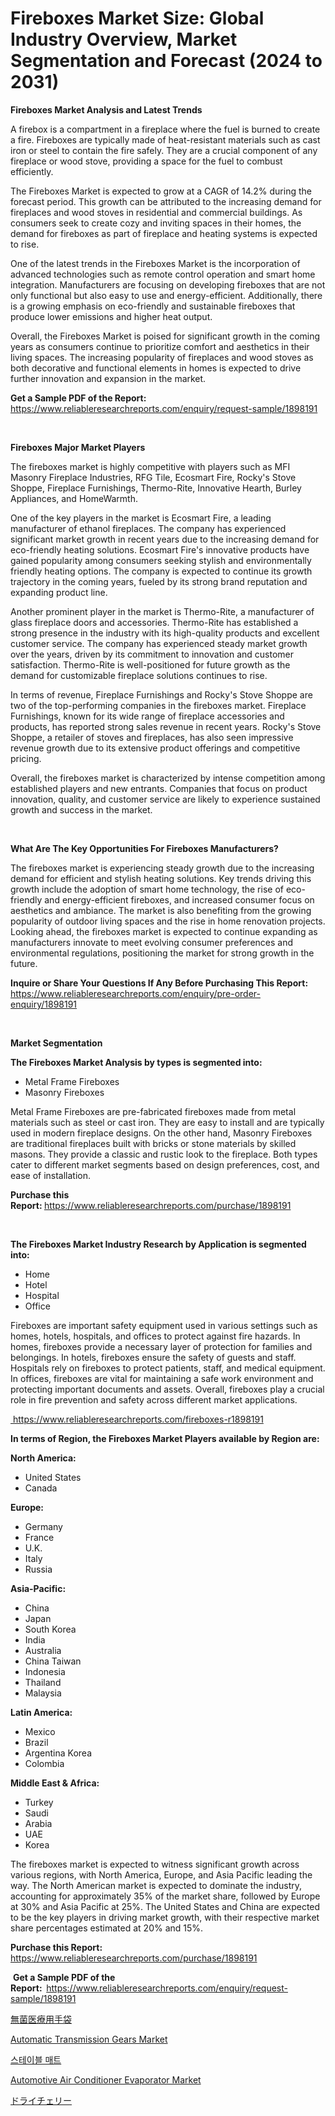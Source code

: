<p><h1>Fireboxes Market Size: Global Industry Overview, Market Segmentation and Forecast (2024 to 2031)</h1></p><p><strong>Fireboxes Market Analysis and Latest Trends</strong></p>
<p><p>A firebox is a compartment in a fireplace where the fuel is burned to create a fire. Fireboxes are typically made of heat-resistant materials such as cast iron or steel to contain the fire safely. They are a crucial component of any fireplace or wood stove, providing a space for the fuel to combust efficiently.</p><p>The Fireboxes Market is expected to grow at a CAGR of 14.2% during the forecast period. This growth can be attributed to the increasing demand for fireplaces and wood stoves in residential and commercial buildings. As consumers seek to create cozy and inviting spaces in their homes, the demand for fireboxes as part of fireplace and heating systems is expected to rise.</p><p>One of the latest trends in the Fireboxes Market is the incorporation of advanced technologies such as remote control operation and smart home integration. Manufacturers are focusing on developing fireboxes that are not only functional but also easy to use and energy-efficient. Additionally, there is a growing emphasis on eco-friendly and sustainable fireboxes that produce lower emissions and higher heat output.</p><p>Overall, the Fireboxes Market is poised for significant growth in the coming years as consumers continue to prioritize comfort and aesthetics in their living spaces. The increasing popularity of fireplaces and wood stoves as both decorative and functional elements in homes is expected to drive further innovation and expansion in the market.</p></p>
<p><strong>Get a Sample PDF of the Report:&nbsp;</strong> <a href="https://www.reliableresearchreports.com/enquiry/request-sample/1898191">https://www.reliableresearchreports.com/enquiry/request-sample/1898191</a></p>
<p>&nbsp;</p>
<p><strong>Fireboxes Major Market Players</strong></p>
<p><p>The fireboxes market is highly competitive with players such as MFI Masonry Fireplace Industries, RFG Tile, Ecosmart Fire, Rocky's Stove Shoppe, Fireplace Furnishings, Thermo-Rite, Innovative Hearth, Burley Appliances, and HomeWarmth. </p><p>One of the key players in the market is Ecosmart Fire, a leading manufacturer of ethanol fireplaces. The company has experienced significant market growth in recent years due to the increasing demand for eco-friendly heating solutions. Ecosmart Fire's innovative products have gained popularity among consumers seeking stylish and environmentally friendly heating options. The company is expected to continue its growth trajectory in the coming years, fueled by its strong brand reputation and expanding product line.</p><p>Another prominent player in the market is Thermo-Rite, a manufacturer of glass fireplace doors and accessories. Thermo-Rite has established a strong presence in the industry with its high-quality products and excellent customer service. The company has experienced steady market growth over the years, driven by its commitment to innovation and customer satisfaction. Thermo-Rite is well-positioned for future growth as the demand for customizable fireplace solutions continues to rise.</p><p>In terms of revenue, Fireplace Furnishings and Rocky's Stove Shoppe are two of the top-performing companies in the fireboxes market. Fireplace Furnishings, known for its wide range of fireplace accessories and products, has reported strong sales revenue in recent years. Rocky's Stove Shoppe, a retailer of stoves and fireplaces, has also seen impressive revenue growth due to its extensive product offerings and competitive pricing.</p><p>Overall, the fireboxes market is characterized by intense competition among established players and new entrants. Companies that focus on product innovation, quality, and customer service are likely to experience sustained growth and success in the market.</p></p>
<p>&nbsp;</p>
<p><strong>What Are The Key Opportunities For Fireboxes Manufacturers?</strong></p>
<p><p>The fireboxes market is experiencing steady growth due to the increasing demand for efficient and stylish heating solutions. Key trends driving this growth include the adoption of smart home technology, the rise of eco-friendly and energy-efficient fireboxes, and increased consumer focus on aesthetics and ambiance. The market is also benefiting from the growing popularity of outdoor living spaces and the rise in home renovation projects. Looking ahead, the fireboxes market is expected to continue expanding as manufacturers innovate to meet evolving consumer preferences and environmental regulations, positioning the market for strong growth in the future.</p></p>
<p><strong>Inquire or Share Your Questions If Any Before Purchasing This Report:</strong> <a href="https://www.reliableresearchreports.com/enquiry/pre-order-enquiry/1898191">https://www.reliableresearchreports.com/enquiry/pre-order-enquiry/1898191</a></p>
<p>&nbsp;</p>
<p><strong>Market Segmentation</strong></p>
<p><strong>The Fireboxes Market Analysis by types is segmented into:</strong></p>
<p><ul><li>Metal Frame Fireboxes</li><li>Masonry Fireboxes</li></ul></p>
<p><p>Metal Frame Fireboxes are pre-fabricated fireboxes made from metal materials such as steel or cast iron. They are easy to install and are typically used in modern fireplace designs. On the other hand, Masonry Fireboxes are traditional fireplaces built with bricks or stone materials by skilled masons. They provide a classic and rustic look to the fireplace. Both types cater to different market segments based on design preferences, cost, and ease of installation.</p></p>
<p><strong>Purchase this Report:&nbsp;</strong><a href="https://www.reliableresearchreports.com/purchase/1898191">https://www.reliableresearchreports.com/purchase/1898191</a></p>
<p>&nbsp;</p>
<p><strong>The Fireboxes Market Industry Research by Application is segmented into:</strong></p>
<p><ul><li>Home</li><li>Hotel</li><li>Hospital</li><li>Office</li></ul></p>
<p><p>Fireboxes are important safety equipment used in various settings such as homes, hotels, hospitals, and offices to protect against fire hazards. In homes, fireboxes provide a necessary layer of protection for families and belongings. In hotels, fireboxes ensure the safety of guests and staff. Hospitals rely on fireboxes to protect patients, staff, and medical equipment. In offices, fireboxes are vital for maintaining a safe work environment and protecting important documents and assets. Overall, fireboxes play a crucial role in fire prevention and safety across different market applications.</p></p>
<p><a href="https://www.reliableresearchreports.com/fireboxes-r1898191">&nbsp;https://www.reliableresearchreports.com/fireboxes-r1898191</a></p>
<p><strong>In terms of Region, the Fireboxes Market Players available by Region are:</strong></p>
<p>
    <p> <strong> North America: </strong>
        <ul>
            <li>United States</li>
            <li>Canada</li>
        </ul>
        </p> 
    <p> <strong> Europe: </strong>
        <ul>
            <li>Germany</li>
            <li>France</li>
            <li>U.K.</li>
            <li>Italy</li>
            <li>Russia</li>
        </ul>
        </p> 
    <p> <strong> Asia-Pacific: </strong>
        <ul>
            <li>China</li>
            <li>Japan</li>
            <li>South Korea</li>
            <li>India</li>
            <li>Australia</li>
            <li>China Taiwan</li>
            <li>Indonesia</li>
            <li>Thailand</li>
            <li>Malaysia</li>
        </ul>
        </p> 
    <p> <strong> Latin America: </strong>
        <ul>
            <li>Mexico</li>
            <li>Brazil</li>
            <li>Argentina Korea</li>
            <li>Colombia</li>
        </ul>
        </p> 
    <p> <strong> Middle East & Africa: </strong>
        <ul>
            <li>Turkey</li>
            <li>Saudi</li>
            <li>Arabia</li>
            <li>UAE</li>
            <li>Korea</li>
        </ul>
    </p>
    </p>
<p><p>The fireboxes market is expected to witness significant growth across various regions, with North America, Europe, and Asia Pacific leading the way. The North American market is expected to dominate the industry, accounting for approximately 35% of the market share, followed by Europe at 30% and Asia Pacific at 25%. The United States and China are expected to be the key players in driving market growth, with their respective market share percentages estimated at 20% and 15%.</p></p>
<p><strong>Purchase this Report: </strong><a href="https://www.reliableresearchreports.com/purchase/1898191">https://www.reliableresearchreports.com/purchase/1898191</a></p>
<p>&nbsp;<strong>Get a Sample PDF of the Report:&nbsp;&nbsp;</strong><a href="https://www.reliableresearchreports.com/enquiry/request-sample/1898191">https://www.reliableresearchreports.com/enquiry/request-sample/1898191</a></p>
<p><strong></strong></p>
<p><p><a href="https://medium.com/@jackpeters644/%E3%82%B9%E3%83%86%E3%83%A9%E3%82%A4%E3%83%AB%E5%8C%BB%E7%99%82%E7%94%A8%E6%89%8B%E8%A2%8B%E5%B8%82%E5%A0%B4%E3%83%AC%E3%83%9D%E3%83%BC%E3%83%88%E3%81%AF-%E3%81%93%E3%81%AE%E5%B8%82%E5%A0%B4%E3%81%AE%E6%9C%80%E6%96%B0%E3%81%AE%E3%83%88%E3%83%AC%E3%83%B3%E3%83%89%E3%81%A8%E6%88%90%E9%95%B7%E6%A9%9F%E4%BC%9A%E3%82%92%E6%98%8E%E3%82%89%E3%81%8B%E3%81%AB%E3%81%97%E3%81%A6%E3%81%84%E3%81%BE%E3%81%99-ccc7aae03807">無菌医療用手袋</a></p><p><a href="https://www.linkedin.com/pulse/global-automatic-transmission-gears-market-types-applications-wsmge?trackingId=1gJLY5IvpmmuKB%2FBHZilfA%3D%3D">Automatic Transmission Gears Market</a></p><p><a href="https://medium.com/@tammyholmes1955/%EC%95%88%EC%A0%95%EC%A0%81%EC%9D%B8-%EB%A7%A4%ED%8A%B8-%EC%8B%9C%EC%9E%A5-%EB%B6%84%EC%84%9D-%EA%B8%80%EB%A1%9C%EB%B2%8C-%EC%82%B0%EC%97%85-%EC%A0%84%EB%A7%9D-%EB%B0%8F-%EC%98%88%EC%B8%A1-2024%EB%85%84%EB%B6%80%ED%84%B0-2031%EB%85%84-a37f09bb4b66">스테이블 매트</a></p><p><a href="https://www.linkedin.com/pulse/automotive-air-conditioner-evaporator-market-size-2024-oj7ge?trackingId=SVjIRD9%2BWhVRsIfw%2Bn9Q8w%3D%3D">Automotive Air Conditioner Evaporator Market</a></p><p><a href="https://medium.com/@jackpeters644/%E3%83%89%E3%83%A9%E3%82%A4%E3%83%81%E3%82%A7%E3%83%AA%E3%83%BC%E5%B8%82%E5%A0%B4-2031%E5%B9%B4%E3%81%BE%E3%81%A7%E3%81%AE%E6%88%90%E5%8A%9F%E3%81%99%E3%82%8B%E3%83%93%E3%82%B8%E3%83%8D%E3%82%B9%E6%88%A6%E7%95%A5%E3%81%AE%E9%8D%B5-bfe6ead40b2c">ドライチェリー</a></p></p>